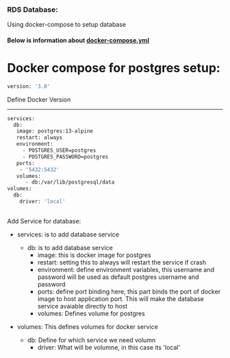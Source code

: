 ### RDS Database:
Using docker-compose to setup database
#### Below is information about [docker-compose.yml](docker-compose.yml)

# Docker compose for postgres setup:

```sh 
version: '3.8'
```
 Define Docker Version
___
```sh
services:
  db:
   image: postgres:13-alpine
   restart: always
   environment:
     - POSTGRES_USER=postgres
     - POSTGRES_PASSWORD=postgres
   ports:
    - '5432:5432'
   volumes:
      - db:/var/lib/postgresql/data
volumes:
  db:
    driver: 'local'
    
```


Add Service for database:
- services: is to add database service
  - db: is to add database service
    - image: this is docker image for postgres
    - restart: setting this to always will restart the service if crash
    - environment: define environment variables, this username and password will be used as default postgres username and password
    - ports: define port binding here, this part binds the port of docker image to host application port. This will make the database service avaiable directly to host
    - volumes: Defines volume for postgres



- volumes: This defines volumes for docker service
  - db: Define for which service we need volumn
    - driver: What will be volumne, in this case its 'local'
    

